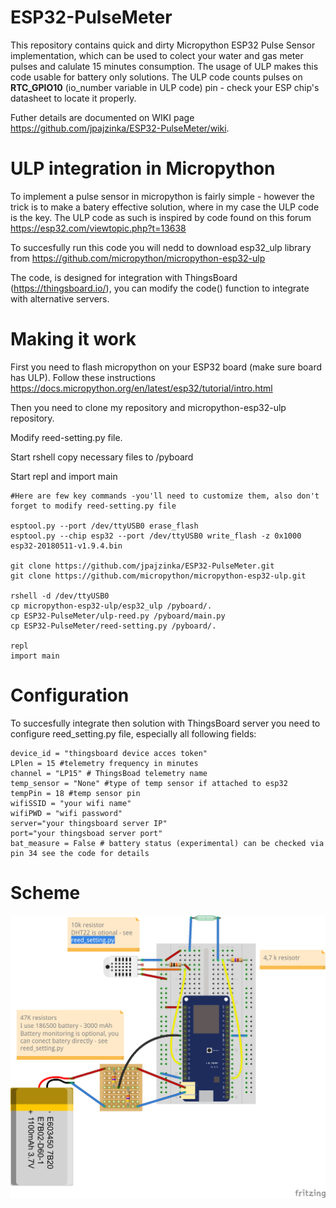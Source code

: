 # ESP32-PulseMeter
This repository contains quick and dirty Micropython ESP32 Pulse Sensor implementation, which can be used to colect your water and gas meter pulses and calulate 15 minutes consumption. The usage of ULP makes this code usable for battery only solutions. The ULP code counts pulses on **RTC_GPIO10** (io_number variable in ULP code) pin - check your ESP chip's datasheet to locate it properly.

Futher details are documented on WIKI page https://github.com/jpajzinka/ESP32-PulseMeter/wiki.

# ULP integration in Micropython

To implement a pulse sensor in micropython is fairly simple - however the trick is to make a batery effective solution, where in my case the ULP code is the key. The ULP code as such is inspired by code found on this forum https://esp32.com/viewtopic.php?t=13638 

To succesfully run this code you will nedd to download esp32_ulp library from https://github.com/micropython/micropython-esp32-ulp 

The code, is designed for integration with ThingsBoard (https://thingsboard.io/), you can modify the code() function to integrate with alternative servers.

# Making it work

First you need to flash micropython on your ESP32 board (make sure board has ULP). Follow these instructions https://docs.micropython.org/en/latest/esp32/tutorial/intro.html

Then you need to clone my repository and micropython-esp32-ulp repository.

Modify reed-setting.py file.


Start rshell copy necessary files to /pyboard

Start repl and import main

```
#Here are few key commands -you'll need to customize them, also don't forget to modify reed-setting.py file

esptool.py --port /dev/ttyUSB0 erase_flash
esptool.py --chip esp32 --port /dev/ttyUSB0 write_flash -z 0x1000 esp32-20180511-v1.9.4.bin

git clone https://github.com/jpajzinka/ESP32-PulseMeter.git
git clone https://github.com/micropython/micropython-esp32-ulp.git

rshell -d /dev/ttyUSB0
cp micropython-esp32-ulp/esp32_ulp /pyboard/.
cp ESP32-PulseMeter/ulp-reed.py /pyboard/main.py
cp ESP32-PulseMeter/reed-setting.py /pyboard/.

repl
import main
```

# Configuration

To succesfully integrate then solution with ThingsBoard server you need to configure reed_setting.py file, especially all following fields:
```
device_id = "thingsboard device acces token"
LPlen = 15 #telemetry frequency in minutes
channel = "LP15" # ThingsBoad telemetry name
temp_sensor = "None" #type of temp sensor if attached to esp32
tempPin = 18 #temp sensor pin
wifiSSID = "your wifi name"
wifiPWD = "wifi password"
server="your thingsboard server IP"
port="your thingsboad server port"
bat_measure = False # battery status (experimental) can be checked via pin 34 see the code for details
```

# Scheme

![Lolin 32](https://github.com/jpajzinka/ESP32-PulseMeter/blob/main/images/fritzing_img.png)
